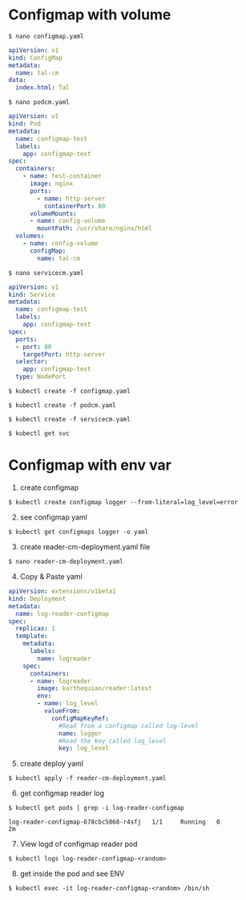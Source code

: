 # Configmap with volume

```
$ nano configmap.yaml
```

```yml
apiVersion: v1
kind: ConfigMap
metadata:
  name: tal-cm
data:
  index.html: Tal

```

```
$ nano podcm.yaml
```

```yml
apiVersion: v1
kind: Pod
metadata:
  name: configmap-test
  labels:
    app: configmap-test
spec:
  containers:
    - name: test-container
      image: nginx
      ports:
        - name: http-server
          containerPort: 80
      volumeMounts:
      - name: config-volume
        mountPath: /usr/share/nginx/html
  volumes:
    - name: config-volume
      configMap:
        name: tal-cm
```

```
$ nano servicecm.yaml
```

```yml
apiVersion: v1
kind: Service
metadata:
  name: configmap-test
  labels:
    app: configmap-test
spec:
  ports:
  - port: 80
    targetPort: http-server
  selector:
    app: configmap-test
  type: NodePort
```

```
$ kubectl create -f configmap.yaml
```

```
$ kubectl create -f podcm.yaml
```

```
$ kubectl create -f servicecm.yaml
```

```
$ kubectl get svc
```

# Configmap with env var

1) create configmap 

```
$ kubectl create configmap logger --from-literal=log_level=error
```

2) see configmap yaml

```
$ kubectl get configmaps logger -o yaml
```

3) create reader-cm-deployment.yaml file

```
$ nano reader-cm-deployment.yaml
```
4) Copy & Paste yaml

```yml
apiVersion: extensions/v1beta1
kind: Deployment
metadata:
  name: log-reader-configmap
spec:
  replicas: 1
  template:
    metadata:
      labels:
        name: logreader
    spec:
      containers:
      - name: logreader
        image: karthequian/reader:latest
        env:
        - name: log_level
          valueFrom:
            configMapKeyRef:
              #Read from a configmap called log-level
              name: logger
              #Read the key called log_level
              key: log_level
```

5) create deploy yaml

```
$ kubectl apply -f reader-cm-deployment.yaml
```

6) get configmap reader log 

```
$ kubectl get pods | grep -i log-reader-configmap

log-reader-configmap-678cbc5868-r4sfj   1/1     Running   0          2m
```
7) View logd of configmap reader pod

```
$ kubectl logs log-reader-configmap-<random>
```

8) get inside the pod and see ENV

```
$ kubectl exec -it log-reader-configmap-<random> /bin/sh
```














































